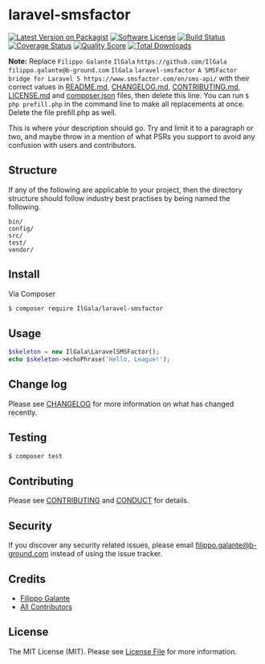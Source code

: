 # laravel-smsfactor

[![Latest Version on Packagist][ico-version]][link-packagist]
[![Software License][ico-license]](LICENSE.md)
[![Build Status][ico-travis]][link-travis]
[![Coverage Status][ico-scrutinizer]][link-scrutinizer]
[![Quality Score][ico-code-quality]][link-code-quality]
[![Total Downloads][ico-downloads]][link-downloads]

**Note:** Replace ```Filippo Galante``` ```IlGala``` ```https://github.com/IlGala``` ```filippo.galante@b-ground.com``` ```IlGala``` ```laravel-smsfactor``` ```A SMSFactor bridge for Laravel 5 https://www.smsfactor.com/en/sms-api/``` with their correct values in [README.md](README.md), [CHANGELOG.md](CHANGELOG.md), [CONTRIBUTING.md](CONTRIBUTING.md), [LICENSE.md](LICENSE.md) and [composer.json](composer.json) files, then delete this line. You can run `$ php prefill.php` in the command line to make all replacements at once. Delete the file prefill.php as well.

This is where your description should go. Try and limit it to a paragraph or two, and maybe throw in a mention of what
PSRs you support to avoid any confusion with users and contributors.

## Structure

If any of the following are applicable to your project, then the directory structure should follow industry best practises by being named the following.

```
bin/        
config/
src/
test/
vendor/
```


## Install

Via Composer

``` bash
$ composer require IlGala/laravel-smsfactor
```

## Usage

``` php
$skeleton = new IlGala\LaravelSMSFactor();
echo $skeleton->echoPhrase('Hello, League!');
```

## Change log

Please see [CHANGELOG](CHANGELOG.md) for more information on what has changed recently.

## Testing

``` bash
$ composer test
```

## Contributing

Please see [CONTRIBUTING](CONTRIBUTING.md) and [CONDUCT](CONDUCT.md) for details.

## Security

If you discover any security related issues, please email filippo.galante@b-ground.com instead of using the issue tracker.

## Credits

- [Filippo Galante][link-author]
- [All Contributors][link-contributors]

## License

The MIT License (MIT). Please see [License File](LICENSE.md) for more information.

[ico-version]: https://img.shields.io/packagist/v/IlGala/laravel-smsfactor.svg?style=flat-square
[ico-license]: https://img.shields.io/badge/license-MIT-brightgreen.svg?style=flat-square
[ico-travis]: https://img.shields.io/travis/IlGala/laravel-smsfactor/master.svg?style=flat-square
[ico-scrutinizer]: https://img.shields.io/scrutinizer/coverage/g/IlGala/laravel-smsfactor.svg?style=flat-square
[ico-code-quality]: https://img.shields.io/scrutinizer/g/IlGala/laravel-smsfactor.svg?style=flat-square
[ico-downloads]: https://img.shields.io/packagist/dt/IlGala/laravel-smsfactor.svg?style=flat-square

[link-packagist]: https://packagist.org/packages/IlGala/laravel-smsfactor
[link-travis]: https://travis-ci.org/IlGala/laravel-smsfactor
[link-scrutinizer]: https://scrutinizer-ci.com/g/IlGala/laravel-smsfactor/code-structure
[link-code-quality]: https://scrutinizer-ci.com/g/IlGala/laravel-smsfactor
[link-downloads]: https://packagist.org/packages/IlGala/laravel-smsfactor
[link-author]: https://github.com/IlGala
[link-contributors]: ../../contributors
